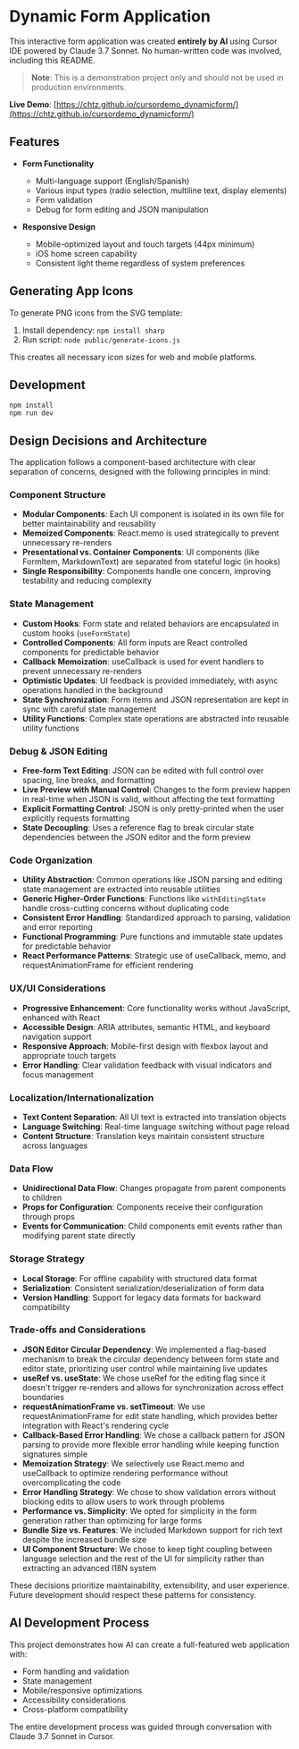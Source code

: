 # Dynamic Form Application

This interactive form application was created **entirely by AI** using Cursor IDE powered by Claude 3.7 Sonnet. No human-written code was involved, including this README.

> **Note**: This is a demonstration project only and should not be used in production environments.

**Live Demo**: [https://chtz.github.io/cursordemo_dynamicform/](https://chtz.github.io/cursordemo_dynamicform/)

## Features

- **Form Functionality**
  - Multi-language support (English/Spanish)
  - Various input types (radio selection, multiline text, display elements)
  - Form validation
  - Debug for form editing and JSON manipulation
  
- **Responsive Design**
  - Mobile-optimized layout and touch targets (44px minimum)
  - iOS home screen capability
  - Consistent light theme regardless of system preferences

## Generating App Icons

To generate PNG icons from the SVG template:

1. Install dependency: `npm install sharp`
2. Run script: `node public/generate-icons.js`

This creates all necessary icon sizes for web and mobile platforms.

## Development

```
npm install
npm run dev
```

## Design Decisions and Architecture

The application follows a component-based architecture with clear separation of concerns, designed with the following principles in mind:

### Component Structure

- **Modular Components**: Each UI component is isolated in its own file for better maintainability and reusability
- **Memoized Components**: React.memo is used strategically to prevent unnecessary re-renders
- **Presentational vs. Container Components**: UI components (like FormItem, MarkdownText) are separated from stateful logic (in hooks)
- **Single Responsibility**: Components handle one concern, improving testability and reducing complexity

### State Management

- **Custom Hooks**: Form state and related behaviors are encapsulated in custom hooks (`useFormState`)
- **Controlled Components**: All form inputs are React controlled components for predictable behavior
- **Callback Memoization**: useCallback is used for event handlers to prevent unnecessary re-renders
- **Optimistic Updates**: UI feedback is provided immediately, with async operations handled in the background
- **State Synchronization**: Form items and JSON representation are kept in sync with careful state management
- **Utility Functions**: Complex state operations are abstracted into reusable utility functions

### Debug & JSON Editing

- **Free-form Text Editing**: JSON can be edited with full control over spacing, line breaks, and formatting
- **Live Preview with Manual Control**: Changes to the form preview happen in real-time when JSON is valid, without affecting the text formatting
- **Explicit Formatting Control**: JSON is only pretty-printed when the user explicitly requests formatting
- **State Decoupling**: Uses a reference flag to break circular state dependencies between the JSON editor and the form preview

### Code Organization

- **Utility Abstraction**: Common operations like JSON parsing and editing state management are extracted into reusable utilities
- **Generic Higher-Order Functions**: Functions like `withEditingState` handle cross-cutting concerns without duplicating code
- **Consistent Error Handling**: Standardized approach to parsing, validation and error reporting
- **Functional Programming**: Pure functions and immutable state updates for predictable behavior
- **React Performance Patterns**: Strategic use of useCallback, memo, and requestAnimationFrame for efficient rendering

### UX/UI Considerations

- **Progressive Enhancement**: Core functionality works without JavaScript, enhanced with React
- **Accessible Design**: ARIA attributes, semantic HTML, and keyboard navigation support
- **Responsive Approach**: Mobile-first design with flexbox layout and appropriate touch targets
- **Error Handling**: Clear validation feedback with visual indicators and focus management

### Localization/Internationalization

- **Text Content Separation**: All UI text is extracted into translation objects
- **Language Switching**: Real-time language switching without page reload
- **Content Structure**: Translation keys maintain consistent structure across languages

### Data Flow

- **Unidirectional Data Flow**: Changes propagate from parent components to children
- **Props for Configuration**: Components receive their configuration through props
- **Events for Communication**: Child components emit events rather than modifying parent state directly

### Storage Strategy

- **Local Storage**: For offline capability with structured data format
- **Serialization**: Consistent serialization/deserialization of form data
- **Version Handling**: Support for legacy data formats for backward compatibility

### Trade-offs and Considerations

- **JSON Editor Circular Dependency**: We implemented a flag-based mechanism to break the circular dependency between form state and editor state, prioritizing user control while maintaining live updates
- **useRef vs. useState**: We chose useRef for the editing flag since it doesn't trigger re-renders and allows for synchronization across effect boundaries
- **requestAnimationFrame vs. setTimeout**: We use requestAnimationFrame for edit state handling, which provides better integration with React's rendering cycle
- **Callback-Based Error Handling**: We chose a callback pattern for JSON parsing to provide more flexible error handling while keeping function signatures simple
- **Memoization Strategy**: We selectively use React.memo and useCallback to optimize rendering performance without overcomplicating the code
- **Error Handling Strategy**: We chose to show validation errors without blocking edits to allow users to work through problems
- **Performance vs. Simplicity**: We opted for simplicity in the form generation rather than optimizing for large forms
- **Bundle Size vs. Features**: We included Markdown support for rich text despite the increased bundle size
- **UI Component Structure**: We chose to keep tight coupling between language selection and the rest of the UI for simplicity rather than extracting an advanced I18N system

These decisions prioritize maintainability, extensibility, and user experience. Future development should respect these patterns for consistency.

## AI Development Process

This project demonstrates how AI can create a full-featured web application with:
- Form handling and validation
- State management
- Mobile/responsive optimizations
- Accessibility considerations
- Cross-platform compatibility

The entire development process was guided through conversation with Claude 3.7 Sonnet in Cursor.
